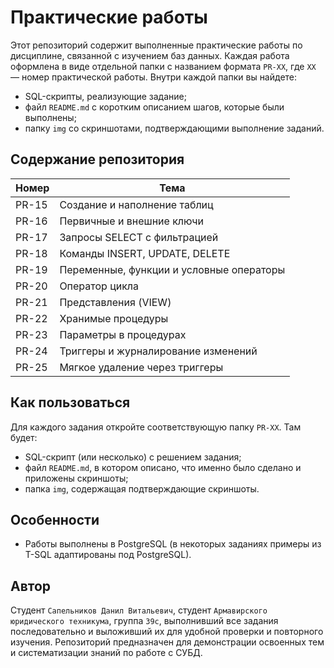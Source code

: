 # Практические работы

Этот репозиторий содержит выполненные практические работы по дисциплине, связанной с изучением баз данных. Каждая работа оформлена в виде отдельной папки с названием формата `PR-XX`, где `XX` — номер практической работы. Внутри каждой папки вы найдете:

- SQL-скрипты, реализующие задание;
- файл `README.md` с коротким описанием шагов, которые были выполнены;
- папку `img` со скриншотами, подтверждающими выполнение заданий.

## Содержание репозитория

| Номер | Тема |
|-------|------|
| PR-15 | Создание и наполнение таблиц |
| PR-16 | Первичные и внешние ключи |
| PR-17 | Запросы SELECT с фильтрацией |
| PR-18 | Команды INSERT, UPDATE, DELETE |
| PR-19 | Переменные, функции и условные операторы |
| PR-20 | Оператор цикла |
| PR-21 | Представления (VIEW) |
| PR-22 | Хранимые процедуры |
| PR-23 | Параметры в процедурах |
| PR-24 | Триггеры и журналирование изменений |
| PR-25 | Мягкое удаление через триггеры |

## Как пользоваться

Для каждого задания откройте соответствующую папку `PR-XX`. Там будет:

- SQL-скрипт (или несколько) с решением задания;
- файл `README.md`, в котором описано, что именно было сделано и приложены скриншоты;
- папка `img`, содержащая подтверждающие скриншоты.

## Особенности

- Работы выполнены в PostgreSQL (в некоторых заданиях примеры из T-SQL адаптированы под PostgreSQL).

## Автор

Студент `Сапельников Данил Витальевич`, студент `Армавирского юридического техникума`, группа `39с`, выполнивший все задания последовательно и выложивший их для удобной проверки и повторного изучения. Репозиторий предназначен для демонстрации освоенных тем и систематизации знаний по работе с СУБД.
